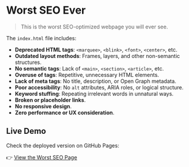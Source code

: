# Worst SEO Ever

> This is the worst SEO-optimized webpage you will ever see.

The `index.html` file includes:

- **Deprecated HTML tags**: `<marquee>`, `<blink>`, `<font>`, `<center>`, etc.
- **Outdated layout methods**: Frames, layers, and other non-semantic structures.
- **No semantic tags**: Lack of `<main>`, `<section>`, `<article>`, etc.
- **Overuse of tags**: Repetitive, unnecessary HTML elements.
- **Lack of meta tags**: No title, description, or Open Graph metadata.
- **Poor accessibility**: No `alt` attributes, ARIA roles, or logical structure.
- **Keyword stuffing**: Repeating irrelevant words in unnatural ways.
- **Broken or placeholder links**.
- **No responsive design**.
- **Zero performance or UX consideration**.

## Live Demo

Check the deployed version on GitHub Pages:

👉 [View the Worst SEO Page](https://m3ndes.github.io/worst-seo-ever/)